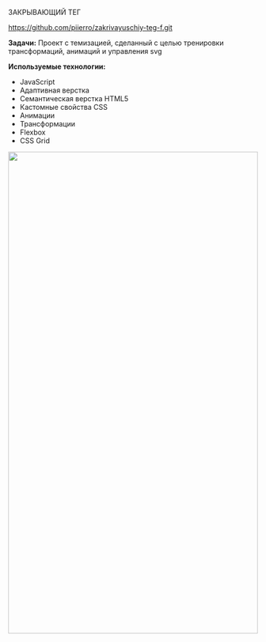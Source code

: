 ЗАКРЫВАЮЩИЙ ТЕГ

https://github.com/piierro/zakrivayuschiy-teg-f.git

**Задачи:**
Проект с темизацией, сделанный с целью тренировки трансформаций, анимаций и управления svg

**Используемые технологии:**

* JavaScript
* Адаптивная верстка
* Семантическая верстка HTML5
* Кастомные свойства CSS
* Анимации
* Трансформации
* Flexbox
* CSS Grid

<img src="https://upload.wikimedia.org/wikipedia/ru/6/6b/NyanCat.gif" width="100%" height="50%">